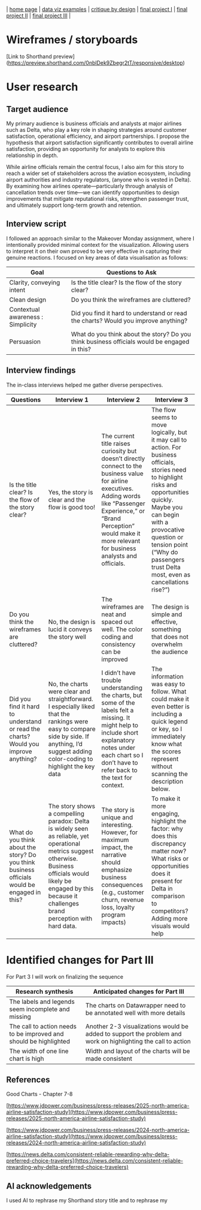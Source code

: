 | [home page](README.md) | [data viz examples](dataviz-examples) | [critique by design](critique-by-design) | [final project I](final-project-part-one) | [final project II](final-project-part-two) | [final project III](final-project-part-three) |

# Wireframes / storyboards

[Link to Shorthand preview]
(https://preview.shorthand.com/0nblDek9Zbegr2tT/responsive/desktop)

# User research 

## Target audience
My primary audience is business officials and analysts at major airlines such as Delta, who play a key role in shaping strategies around customer satisfaction, operational efficiency, and airport partnerships. I propose the hypothesis that airport satisfaction significantly contributes to overall airline satisfaction, providing an opportunity for analysts to explore this relationship in depth.

While airline officials remain the central focus, I also aim for this story to reach a wider set of stakeholders across the aviation ecosystem, including airport authorities and industry regulators, (anyone who is vested in Delta). By examining how airlines operate—particularly through analysis of cancellation trends over time—we can identify opportunities to design improvements that mitigate reputational risks, strengthen passenger trust, and ultimately support long-term growth and retention.



## Interview script
I followed an approach similar to the Makeover Monday assignment, where I intentionally provided minimal context for the visualization. Allowing users to interpret it on their own proved to be very effective in capturing their genuine reactions. I focused on key areas of data visualisation as follows:

| Goal | Questions to Ask |
|------|------------------|
|  Clarity, conveying intent   |        Is the title clear? Is the flow of the story clear?      |
|  Clean design   |    Do you think the wireframes are cluttered?              |
|  Contextual awareness : Simplicity   |      Did you find it hard to understand or read the charts? Would you improve anything?             |
|  Persuasion  |        What do you think about the story? Do you think business officials would be engaged in this?         |


## Interview findings

The in-class interviews helped me gather diverse perspectives.

| Questions               | Interview 1 | Interview 2 | Interview 3 |
|-------------------------|--------------------------------|-------------|-------------|
|  Is the title clear? Is the flow of the story clear?   |   Yes, the story is clear and the flow is good too!      |   The current title raises curiosity but doesn’t directly connect to the business value for airline executives. Adding words like “Passenger Experience,” or “Brand Perception” would make it more relevant for business analysts and officials.          |    The flow seems to move logically, but it may call to action. For business officials, stories need to highlight risks and opportunities quickly. Maybe you can begin with a provocative question or tension point (“Why do passengers trust Delta most, even as cancellations rise?”)         |
| Do you think the wireframes are cluttered?        |    No, the design is lucid it conveys the story well                            |     The wireframes are neat and spaced out well. The color coding and consistency can be improved        |     The design is simple and effective, something that does not overwhelm the audience         |
|  Did you find it hard to understand or read the charts? Would you improve anything?     |    No, the charts were clear and straightforward. I especially liked that the rankings were easy to compare side by side. If anything, I’d suggest adding color-coding to highlight the key data     |      I didn’t have trouble understanding the charts, but some of the labels felt a missing. It might help to include short explanatory notes under each chart so I don’t have to refer back to the text for context.       |     The information was easy to follow. What could make it even better is including a quick legend or key, so I immediately know what the scores represent without scanning the description below.        |
|  What do you think about the story? Do you think business officials would be engaged in this?       |    The story shows a compelling paradox: Delta is widely seen as reliable, yet operational metrics suggest otherwise. Business officials would likely be engaged by this because it challenges brand perception with hard data.                         |     The story is unique and interesting. However, for maximum impact, the narrative should emphasize business consequences (e.g., customer churn, revenue loss, loyalty program impacts)          |     To make it more engaging, highlight the factor: why does this discrepancy matter now? What risks or opportunities does it present for Delta in comparison to competitors? Adding more visuals would help   |


# Identified changes for Part III 

For Part 3 I will work on finalizing the sequence

| Research synthesis                       | Anticipated changes for Part III                                                |
|------------------------------------------|---------------------------------------------------------------------------------|
| The labels and legends seem incomplete and missing  | The charts on Datawrapper need to be annotated well with more details |
| The call to action needs to be improved and should be highlighted     |       Another 2-3 visualizations would be added to  support the problem and work on highlighting the call to action                                                                         |
|                        The width of one line chart is high                  |   Width and layout of the charts will be made consistent |



## References

Good Charts - Chapter 7-8

[https://www.jdpower.com/business/press-releases/2025-north-america-airline-satisfaction-study](https://www.jdpower.com/business/press-releases/2025-north-america-airline-satisfaction-study)

[https://www.jdpower.com/business/press-releases/2024-north-america-airline-satisfaction-study](https://www.jdpower.com/business/press-releases/2024-north-america-airline-satisfaction-study)

[https://news.delta.com/consistent-reliable-rewarding-why-delta-preferred-choice-travelers](https://news.delta.com/consistent-reliable-rewarding-why-delta-preferred-choice-travelers)

## AI acknowledgements

I used AI to rephrase my Shorthand story title and to rephrase my 

